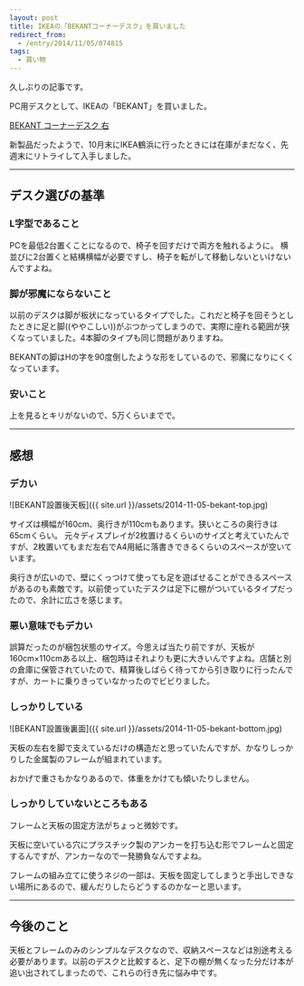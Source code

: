 ```yaml
---
layout: post
title: IKEAの「BEKANTコーナーデスク」を買いました
redirect_from: 
  - /entry/2014/11/05/074815
tags:
  - 買い物
---
```


久しぶりの記事です。

PC用デスクとして、IKEAの「BEKANT」を買いました。

[BEKANT
コーナーデスク 右](http://www.ikea.com/jp/ja/catalog/products/S59006420/)

新製品だったようで、10月末にIKEA鶴浜に行ったときには在庫がまだなく、先週末にリトライして入手しました。

------

## デスク選びの基準

### L字型であること

PCを最低2台置くことになるので、椅子を回すだけで両方を触れるように。 
横並びに2台置くと結構横幅が必要ですし、椅子を転がして移動しないといけないんですよね。

### 脚が邪魔にならないこと

以前のデスクは脚が板状になっているタイプでした。これだと椅子を回そうとしたときに足と脚((ややこしい))がぶつかってしまうので、実際に座れる範囲が狭くなっていました。4本脚のタイプも同じ問題がありますね。

BEKANTの脚はHの字を90度倒したような形をしているので、邪魔になりにくくなっています。

### 安いこと

上を見るとキリがないので、5万くらいまでで。

------

## 感想

### デカい

![BEKANT設置後天板]({{ site.url }}/assets/2014-11-05-bekant-top.jpg)

サイズは横幅が160cm、奥行きが110cmもあります。狭いところの奥行きは65cmくらい。 
元々ディスプレイが2枚置けるくらいのサイズと考えていたんですが、2枚置いてもまだ左右でA4用紙に落書きできるくらいのスペースが空いています。

奥行きが広いので、壁にくっつけて使っても足を遊ばせることができるスペースがあるのも素敵です。以前使っていたデスクは足下に棚がついているタイプだったので、余計に広さを感じます。


### 悪い意味でもデカい

誤算だったのが梱包状態のサイズ。今思えば当たり前ですが、天板が160cm×110cmある以上、梱包時はそれよりも更に大きいんですよね。店舗と別の倉庫に保管されていたので、精算後しばらく待ってから引き取りに行ったんですが、カートに乗りきっていなかったのでビビりました。

### しっかりしている

![BEKANT設置後裏面]({{ site.url }}/assets/2014-11-05-bekant-bottom.jpg)

天板の左右を脚で支えているだけの構造だと思っていたんですが、かなりしっかりした金属製のフレームが組まれています。

おかげで重さもかなりあるので、体重をかけても傾いたりしません。

### しっかりしていないところもある

フレームと天板の固定方法がちょっと微妙です。

天板に空いている穴にプラスチック製のアンカーを打ち込む形でフレームと固定するんですが、アンカーなので一発勝負なんですよね。

フレームの組み立てに使うネジの一部は、天板を固定してしまうと手出しできない場所にあるので、緩んだりしたらどうするのかなーと思います。

------

## 今後のこと

天板とフレームのみのシンプルなデスクなので、収納スペースなどは別途考える必要があります。以前のデスクと比較すると、足下の棚が無くなった分だけ本が追い出されてしまったので、これらの行き先に悩み中です。
